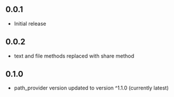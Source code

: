 ## 0.0.1

* Initial release

## 0.0.2

* text and file methods replaced with share method

## 0.1.0

* path_provider version updated to version ^1.1.0 (currently latest)
